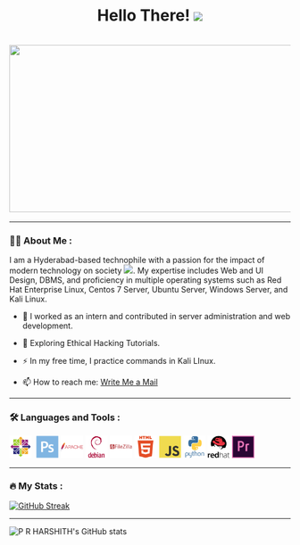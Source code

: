 <!--
**prharshith/prharshith** is a ✨ _special_ ✨ repository because its `README.md` (this file) appears on your GitHub profile.

Here are some ideas to get you started:

- 🔭 I’m currently working on ...
- 🌱 I’m currently learning ...
- 👯 I’m looking to collaborate on ...
- 🤔 I’m looking for help with ...
- 💬 Ask me about ...
- 📫 How to reach me: ...
- 😄 Pronouns: ...
- ⚡ Fun fact: ...
-->
<h1 align="center">
  Hello There!
  <img src="https://media.giphy.com/media/hvRJCLFzcasrR4ia7z/giphy.gif" width="30px"/>
</h1>

<!--<div id="header" align="center">
  <img src="https://media.giphy.com/media/dP0WAyNyTKSNqNm6zn/giphy.gif" width="200"/>
</div>

<div id="badges" align="center">
  <a href="https://www.linkedin.com/in/prharshith">
    <img src="https://img.shields.io/badge/LinkedIn-blue?style=for-the-badge&logo=linkedin&logoColor=white" alt="LinkedIn Badge"/>
  </a>
</div>-->

<img src="https://komarev.com/ghpvc/?username=prharshith&style=flat-square&color=blue" alt="" align="center"/>

<div align="center">
  <img src="https://media.giphy.com/media/2sbLlG7XNuzzeVKvw0/giphy.gif" width="600" height="300"/>
</div>

---

### :man_technologist: About Me :
I am a Hyderabad-based technophile with a passion for the impact of modern technology on society  <img src="https://media.giphy.com/media/WUlplcMpOCEmTGBtBW/giphy.gif" width="30">. My expertise includes Web and UI Design, DBMS, and proficiency in multiple operating systems such as Red Hat Enterprise Linux, Centos 7 Server, Ubuntu Server, Windows Server, and Kali Linux.
- :telescope: I worked as an intern and contributed in server administration and web development.

- :seedling: Exploring Ethical Hacking Tutorials.

- :zap: In my free time, I practice commands in Kali LInux.

- :mailbox: How to reach me: <a href="mailto:hello@prharshith.tk">Write Me a Mail</a>

---

### :hammer_and_wrench: Languages and Tools :

<div>
<img src="https://github.com/devicons/devicon/blob/master/icons/centos/centos-original.svg" title="CentOS" alt="CentOS SVG" width="40" height="40"/>&nbsp;
  
<img src="https://github.com/devicons/devicon/blob/master/icons/photoshop/photoshop-plain.svg" title="Photoshop" alt="Photoshop SVG" width="40" height="40"/>

  <img src="https://github.com/devicons/devicon/blob/master/icons/apache/apache-original-wordmark.svg" title="Aache" alt="Apache SVG" width="40" height="40"/>
  
  <img src="https://github.com/devicons/devicon/blob/master/icons/debian/debian-plain-wordmark.svg" title="Debian" alt="Debian SVG" width="40" height="40"/>
  
  <img src="https://github.com/devicons/devicon/blob/master/icons/filezilla/filezilla-plain-wordmark.svg" title="Filezilla" alt="Filezilla SVG" width="40" height="40"/>
  
  <img src="https://github.com/devicons/devicon/blob/master/icons/html5/html5-plain-wordmark.svg" title="HTML5" alt="HTML5 SVG" width="40" height="40"/>
  
  <img src="https://github.com/devicons/devicon/blob/master/icons/javascript/javascript-original.svg" title="JavaScript" alt="JavaScript SVG" width="40" height="40"/>
  
  <img src="https://github.com/devicons/devicon/blob/master/icons/python/python-original-wordmark.svg" title="Python" alt="Python SVG" width="40" height="40"/>
  
  <img src="https://github.com/devicons/devicon/blob/master/icons/redhat/redhat-original-wordmark.svg" title="Redhat" alt="Redhat SVG" width="40" height="40"/>
  
  <img src="https://github.com/devicons/devicon/blob/master/icons/premierepro/premierepro-original.svg" title="Premiere Pro" alt="Premiere Pro SVG" width="40" height="40"/>
  
</div>

---

### :fire: My Stats :
[![GitHub Streak](https://github-readme-streak-stats.herokuapp.com?user=prharshith&theme=highcontrast&border_radius=4&date_format=j%20M%5B%20Y%5D)](https://git.io/streak-stats)

---

![P R HARSHITH's GitHub stats](https://github-readme-stats.vercel.app/api?username=prharshith&show_icons=true&theme=dark)

